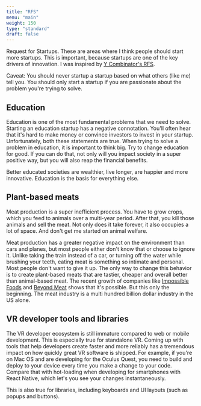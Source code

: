 ```yaml
---
title: "RFS"
menu: "main"
weight: 150
type: "standard"
draft: false
---
```


Request for Startups. These are areas where I think people should start more startups. This is important, because startups are one of the key drivers of innovation. I was inspired by [Y Combinator's RFS](https://www.ycombinator.com/rfs/).

Caveat: You should never startup a startup based on what others (like me) tell you. You should only start a startup if you are passionate about the problem you're trying to solve.

## Education
Education is one of the most fundamental problems that we need to solve. Starting an education startup has a negative connotation. You'll often hear that it's hard to make money or convince investors to invest in your startup. Unfortunately, both these statements are true. When trying to solve a problem in education, it is important to think big. Try to change education for good. If you can do that, not only will you impact society in a super positive way, but you will also reap the financial benefits.

Better educated societies are wealthier, live longer, are happier and more innovative. Education is the basis for everything else.

## Plant-based meats
Meat production is a super inefficient process. You have to grow crops, which you feed to animals over a multi-year period. After that, you kill those animals and sell the meat. Not only does it take forever, it also occupies a lot of space. And don't get me started on animal welfare.

Meat production has a greater negative impact on the environment than cars and planes, but most people either don't know that or choose to ignore it. Unlike taking the train instead of a car, or turning off the water while brushing your teeth, eating meat is something so intimate and personal. Most people don't want to give it up. The only way to change this behavior is to create plant-based meats that are tastier, cheaper and overall better than animal-based meat. The recent growth of companies like [Impossible Foods](https://impossiblefoods.com/) and [Beyond Meat](https://www.beyondmeat.com/) shows that it's possible. But this only the beginning. The meat industry is a multi hundred billion dollar industry in the US alone.

## VR developer tools and libraries
The VR developer ecosystem is still immature compared to web or mobile development. This is especially true for standalone VR. Coming up with tools that help developers create faster and more reliably has a tremendous impact on how quickly great VR software is shipped. For example, if you're on Mac OS and are developing for the Oculus Quest, you need to build and deploy to your device every time you make a change to your code. Compare that with hot-loading when developing for smartphones with React Native, which let's you see your changes instantaneously.

This is also true for libraries, including keyboards and UI layouts (such as popups and buttons).
